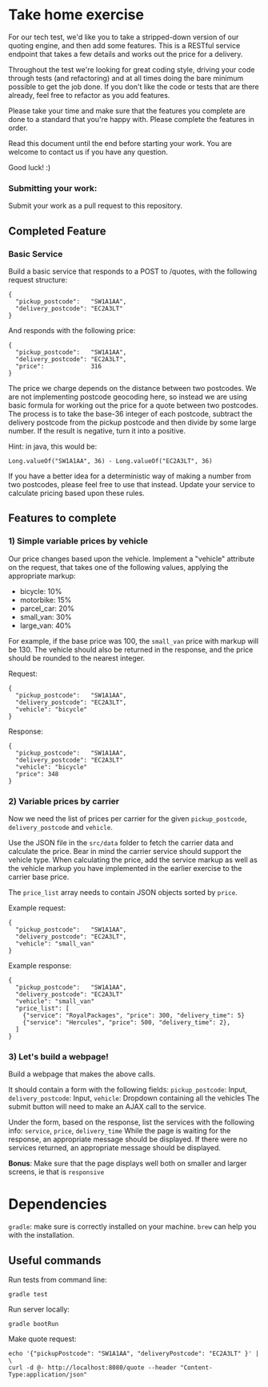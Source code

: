 # Take home exercise

For our tech test, we'd like you to take a stripped-down version of our quoting engine, and then add some features. This is a RESTful service endpoint that takes a few details and works out the price for a delivery.

Throughout the test we're looking for great coding style, driving your code through tests (and refactoring) and at all times doing the bare minimum possible to get the job done. If you don't like the code or tests that are there already, feel free to refactor as you add features.

Please take your time and make sure that the features you complete are done to a standard that you're happy with. Please complete the features in order.

Read this document until the end before starting your work. You are welcome to contact us if you have any question.

Good luck! :)


### Submitting your work:

Submit your work as a pull request to this repository.

## Completed Feature

### Basic Service

Build a basic service that responds to a POST to /quotes, with the following request structure:

```
{
  "pickup_postcode":   "SW1A1AA",
  "delivery_postcode": "EC2A3LT"
}
```
And responds with the following price:
```
{
  "pickup_postcode":   "SW1A1AA",
  "delivery_postcode": "EC2A3LT",
  "price":             316
}
```

The price we charge depends on the distance between two postcodes. We are not implementing postcode geocoding here, so instead we are using basic formula for working out the price for a quote between two postcodes. The process is to take the base-36 integer of each postcode, subtract the delivery postcode from the pickup postcode and then divide by some large number. If the result is negative, turn it into a positive.

Hint: in java, this would be:

`Long.valueOf("SW1A1AA", 36) - Long.valueOf("EC2A3LT", 36)`

If you have a better idea for a deterministic way of making a number from two postcodes, please feel free to use that instead. Update your service to calculate pricing based upon these rules.

## Features to complete

### 1) Simple variable prices by vehicle

Our price changes based upon the vehicle. Implement a "vehicle" attribute on the request, that takes one of the following values, applying the appropriate markup:

* bicycle: 10%
* motorbike: 15%
* parcel_car: 20%
* small_van: 30%
* large_van: 40%

For example, if the base price was 100, the `small_van` price with markup will be 130.
The vehicle should also be returned in the response, and the price should be rounded to the nearest integer.

Request:
```
{
  "pickup_postcode":   "SW1A1AA",
  "delivery_postcode": "EC2A3LT",
  "vehicle": "bicycle"
}
```
Response:
```
{
  "pickup_postcode":   "SW1A1AA",
  "delivery_postcode": "EC2A3LT"
  "vehicle": "bicycle"
  "price": 348
}
```

### 2) Variable prices by carrier

Now we need the list of prices per carrier for the given `pickup_postcode`, `delivery_postcode` and `vehicle`.

Use the JSON file in the `src/data` folder to fetch the carrier data and calculate the price.
Bear in mind the carrier service should support the vehicle type. When calculating the price, add the service markup as well as the vehicle markup you have implemented in the earlier exercise to the carrier base price.

The `price_list` array needs to contain JSON objects sorted by `price`.

Example request:
```
{
  "pickup_postcode":   "SW1A1AA",
  "delivery_postcode": "EC2A3LT",
  "vehicle": "small_van"
}
```
Example response:
```
{
  "pickup_postcode":   "SW1A1AA",
  "delivery_postcode": "EC2A3LT"
  "vehicle": "small_van"
  "price_list": [
    {"service": "RoyalPackages", "price": 300, "delivery_time": 5}
    {"service": "Hercules", "price": 500, "delivery_time": 2},
  ]
}
```

### 3) Let's build a webpage!

Build a webpage that makes the above calls.

It should contain a form with the following fields:
`pickup_postcode`: Input,
`delivery_postcode`: Input,
`vehicle`: Dropdown containing all the vehicles
The submit button will need to make an AJAX call to the service.

Under the form, based on the response, list the services with the following info:
`service`, `price`, `delivery_time`
While the page is waiting for the response, an appropriate message should be displayed.
If there were no services returned, an appropriate message should be displayed.

**Bonus**: Make sure that the page displays well both on smaller and larger screens, ie that is `responsive`

# Dependencies

`gradle`: make sure is correctly installed on your machine. `brew` can help you with the installation.

## Useful commands

Run tests from command line:
```
gradle test
```

Run server locally:
```
gradle bootRun
```

Make quote request:
```
echo '{"pickupPostcode": "SW1A1AA", "deliveryPostcode": "EC2A3LT" }' | \
curl -d @- http://localhost:8080/quote --header "Content-Type:application/json"
```

